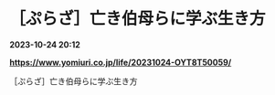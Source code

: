 # ［ぷらざ］亡き伯母らに学ぶ生き方

**2023-10-24 20:12**

**https://www.yomiuri.co.jp/life/20231024-OYT8T50059/**

［ぷらざ］亡き伯母らに学ぶ生き方